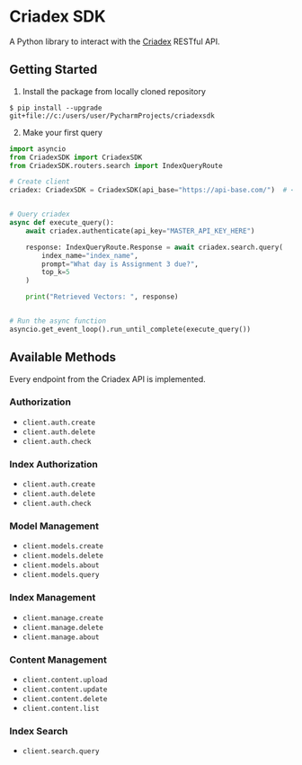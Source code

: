 # Criadex SDK

A Python library to interact with the [Criadex](https://github.com/CriaYU/Criadex) RESTful API.

## Getting Started

1. Install the package from locally cloned repository

```shell
$ pip install --upgrade git+file://c:/users/user/PycharmProjects/criadexsdk 
```

2. Make your first query

```python
import asyncio
from CriadexSDK import CriadexSDK
from CriadexSDK.routers.search import IndexQueryRoute

# Create client
criadex: CriadexSDK = CriadexSDK(api_base="https://api-base.com/")  # <-- Trailing slash doesn't matter


# Query criadex
async def execute_query():
    await criadex.authenticate(api_key="MASTER_API_KEY_HERE")

    response: IndexQueryRoute.Response = await criadex.search.query(
        index_name="index_name",
        prompt="What day is Assignment 3 due?",
        top_k=5
    )

    print("Retrieved Vectors: ", response)


# Run the async function
asyncio.get_event_loop().run_until_complete(execute_query())
```

## Available Methods

Every endpoint from the Criadex API is implemented.

### Authorization

- `client.auth.create`
- `client.auth.delete`
- `client.auth.check`

### Index Authorization

- `client.auth.create`
- `client.auth.delete`
- `client.auth.check`

### Model Management

- `client.models.create`
- `client.models.delete`
- `client.models.about`
- `client.models.query`

### Index Management

- `client.manage.create`
- `client.manage.delete`
- `client.manage.about`

### Content Management

- `client.content.upload`
- `client.content.update`
- `client.content.delete`
- `client.content.list`

### Index Search

- `client.search.query`